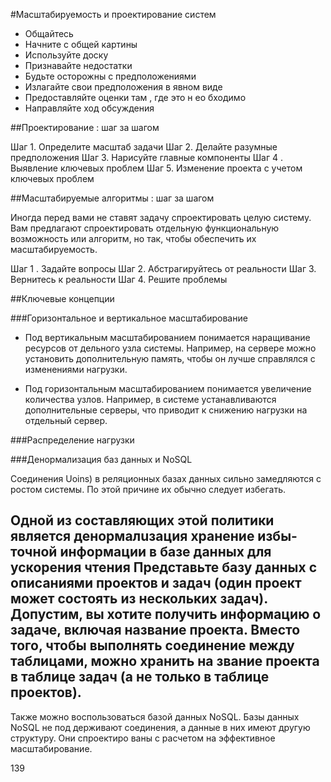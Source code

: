 #Масштабируемость и проектирование систем

* Общайтесь
* Начните с общей картины
* Используйте доску 
* Признавайте недостатки
* Будьте осторожны с предположениями
* Излагайте свои предположения в явном виде
* Предоставляйте оценки там , где это н ео бходимо
* Направляйте ход обсуждения

##Проектирование : шаг за шагом

Шаг 1. Определите масштаб задачи
Шаг 2. Делайте разумные предположения
Шаг 3. Нарисуйте главные компоненты
Шаг 4 . Выявление ключевых проблем
Шаг 5. Изменение проекта с учетом ключевых проблем

##Масштабируемые алгоритмы : шаг за шагом

Иногда перед вами не ставят задачу спроектировать целую систему. Вам предлагают
спроектировать отдельную функциональную возможность или алгоритм, но так,
чтобы обеспечить их масштабируемость.

Шаг 1 . Задайте вопросы
Шаг 2. Абстрагируйтесь от реальности
Шаг 3. Вернитесь к реальности
Шаг 4. Решите проблемы

##Ключевые концепции

###Горизонтальное и вертикальное масштабирование

* Под вертикальным масштабированием понимается наращивание ресурсов от­
  дельного узла системы. Например, на сервере можно установить дополнительную
  память, чтобы он лучше справлялся с изменениями нагрузки.
  
* Под горизонтальным масштабированием понимается увеличение количества
  узлов. Например, в системе устанавливаются дополнительные серверы, что
  приводит к снижению нагрузки на отдельный сервер.

###Распределение нагрузки

###Денормализация баз данных и NoSQL

Соединения Uoins) в реляционных базах данных сильно замедляются с ростом
системы. По этой причине их обычно следует избегать.

Одной из составляющих этой политики является денормалuзация хранение избы­
точной информации в базе данных для ускорения чтения
Представьте базу данных
с описаниями проектов и задач (один проект может состоять из нескольких задач).
Допустим, вы хотите получить информацию о задаче, включая название проекта.
Вместо того, чтобы выполнять соединение между таблицами, можно хранить на­
звание проекта в таблице задач (а не только в таблице проектов).
-
Также можно воспользоваться базой данных NoSQL. Базы данных NoSQL не под­
держивают соединения, а данные в них имеют другую структуру. Они спроектиро­
ваны с расчетом на эффективное масштабирование.

139
